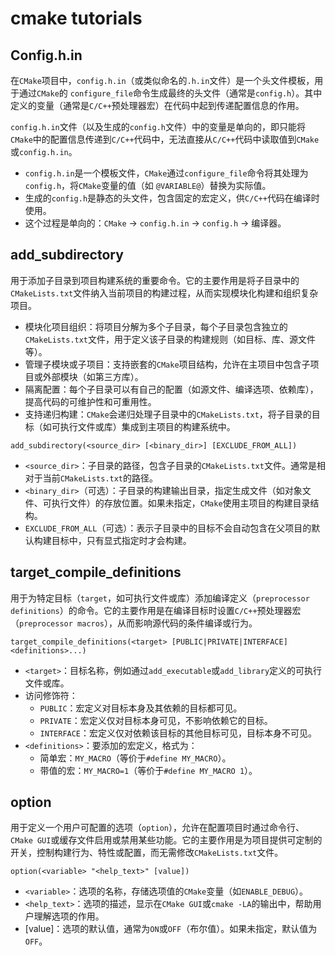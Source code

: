 # cmake tutorials


## Config.h.in
在`CMake`项目中，`config.h.in`（或类似命名的`.h.in`文件）是一个头文件模板，用于通过`CMake`的 `configure_file`命令生成最终的头文件（通常是`config.h`）。其中定义的变量（通常是`C/C++`预处理器宏）在代码中起到传递配置信息的作用。

`config.h.in`文件（以及生成的`config.h`文件）中的变量是单向的，即只能将`CMake`中的配置信息传递到`C/C++`代码中，无法直接从`C/C++`代码中读取值到`CMake`或`config.h.in`。

* `config.h.in`是一个模板文件，`CMake`通过`configure_file`命令将其处理为`config.h`，将`CMake`变量的值（如 `@VARIABLE@`）替换为实际值。
* 生成的`config.h`是静态的头文件，包含固定的宏定义，供`C/C++`代码在编译时使用。
* 这个过程是单向的：`CMake` → `config.h.in` → `config.h` → 编译器。

## add_subdirectory
用于添加子目录到项目构建系统的重要命令。它的主要作用是将子目录中的`CMakeLists.txt`文件纳入当前项目的构建过程，从而实现模块化构建和组织复杂项目。

* 模块化项目组织：将项目分解为多个子目录，每个子目录包含独立的`CMakeLists.txt`文件，用于定义该子目录的构建规则（如目标、库、源文件等）。
* 管理子模块或子项目：支持嵌套的`CMake`项目结构，允许在主项目中包含子项目或外部模块（如第三方库）。
* 隔离配置：每个子目录可以有自己的配置（如源文件、编译选项、依赖库），提高代码的可维护性和可重用性。
* 支持递归构建：`CMake`会递归处理子目录中的`CMakeLists.txt`，将子目录的目标（如可执行文件或库）集成到主项目的构建系统中。
```
add_subdirectory(<source_dir> [<binary_dir>] [EXCLUDE_FROM_ALL])
```
* `<source_dir>`：子目录的路径，包含子目录的`CMakeLists.txt`文件。通常是相对于当前`CMakeLists.txt`的路径。
* `<binary_dir>`（可选）：子目录的构建输出目录，指定生成文件（如对象文件、可执行文件）的存放位置。如果未指定，`CMake`使用主项目的构建目录结构。
* `EXCLUDE_FROM_ALL`（可选）：表示子目录中的目标不会自动包含在父项目的默认构建目标中，只有显式指定时才会构建。

## target_compile_definitions
用于为特定目标（`target`，如可执行文件或库）添加编译定义（`preprocessor definitions`）的命令。它的主要作用是在编译目标时设置`C/C++`预处理器宏（`preprocessor macros`），从而影响源代码的条件编译或行为。

```
target_compile_definitions(<target> [PUBLIC|PRIVATE|INTERFACE] <definitions>...)
```

* `<target>`：目标名称，例如通过`add_executable`或`add_library`定义的可执行文件或库。
* 访问修饰符：
  * `PUBLIC`：宏定义对目标本身及其依赖的目标都可见。
  * `PRIVATE`：宏定义仅对目标本身可见，不影响依赖它的目标。
  * `INTERFACE`：宏定义仅对依赖该目标的其他目标可见，目标本身不可见。
* `<definitions>`：要添加的宏定义，格式为：
  * 简单宏：`MY_MACRO`（等价于`#define MY_MACRO`）。
  * 带值的宏：`MY_MACRO=1`（等价于`#define MY_MACRO 1`）。



## option
用于定义一个用户可配置的选项（`option`），允许在配置项目时通过命令行、`CMake GUI`或缓存文件启用或禁用某些功能。它的主要作用是为项目提供可定制的开关，控制构建行为、特性或配置，而无需修改`CMakeLists.txt`文件。

```
option(<variable> "<help_text>" [value])
```
* `<variable>`：选项的名称，存储选项值的`CMake`变量（如`ENABLE_DEBUG`）。
* `<help_text>`：选项的描述，显示在`CMake GUI`或`cmake -LA`的输出中，帮助用户理解选项的作用。
* [value]：选项的默认值，通常为`ON`或`OFF`（布尔值）。如果未指定，默认值为`OFF`。


